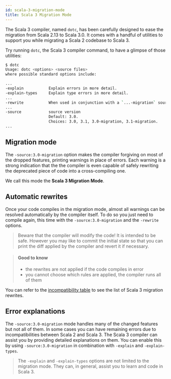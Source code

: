 ```yaml
---
id: scala-3-migration-mode
title: Scala 3 Migration Mode
---
```


The Scala 3 compiler, named `dotc`, has been carefully designed to ease the migration from Scala 2.13 to Scala 3.0.
It comes with a handful of utilities to support you while migrating a Scala 2 codebase to Scala 3.

Try running `dotc`, the Scala 3 compiler command, to have a glimpse of those utilities:

``` bash
$ dotc
Usage: dotc <options> <source files>
where possible standard options include:

...
-explain           Explain errors in more detail.
-explain-types     Explain type errors in more detail.
...
-rewrite           When used in conjunction with a `...-migration` source version, rewrites sources to migrate to new version.
...
-source            source version
                   Default: 3.0.
                   Choices: 3.0, 3.1, 3.0-migration, 3.1-migration.
...
```

## Migration mode

The `-source:3.0-migration` option makes the compiler forgiving on most of the dropped features, printing warnings in place of errors.
Each warning is a strong indication that the the compiler is even capable of safely rewriting the deprecated piece of code into a cross-compiling one.

We call this mode the **Scala 3 Migration Mode**.

## Automatic rewrites

Once your code compiles in the migration mode, almost all warnings can be resolved automatically by the compiler itself.
To do so you just need to compile again, this time with the `-source:3.0-migration` and the `-rewrite` options.

> Beware that the compiler will modify the code! It is intended to be safe.
> However you may like to commit the initial state so that you can print the diff applied by the compiler and revert it if necessary.

> #### Good to know
> - the rewrites are not applied if the code compiles in error
> - you cannot choose which rules are applied, the compiler runs all of them

You can refer to the [incompatibility table](incompatibilities/table.md) to see the list of Scala 3 migration rewrites.

## Error explanations

The `-source:3.0-migration` mode handles many of the changed features but not all of them.
In some cases you can have remaining errors due to incompatibilities between Scala 2 and Scala 3.
The Scala 3 compiler can assist you by providing detailed explanations on them.
You can enable this by using `-source:3.0-migration` in combination with `-explain` and `-explain-types`.

> The `-explain` and `-explain-types` options are not limited to the migration mode.
> They can, in general, assist you to learn and code in Scala 3.
